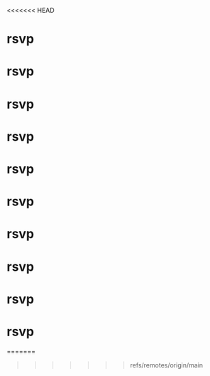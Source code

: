 <<<<<<< HEAD
# rsvp
# rsvp
# rsvp
# rsvp
# rsvp
# rsvp
# rsvp
# rsvp
# rsvp
# rsvp
=======

>>>>>>> refs/remotes/origin/main
